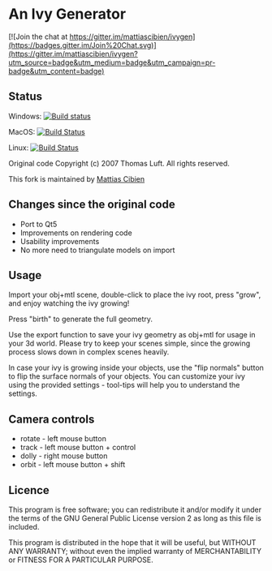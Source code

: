 # An Ivy Generator 

[![Join the chat at https://gitter.im/mattiascibien/ivygen](https://badges.gitter.im/Join%20Chat.svg)](https://gitter.im/mattiascibien/ivygen?utm_source=badge&utm_medium=badge&utm_campaign=pr-badge&utm_content=badge)

## Status

Windows: [![Build status](https://ci.appveyor.com/api/projects/status/y2rpe8f1fc8s4reh?svg=true)](https://ci.appveyor.com/project/mattiascibien/ivygen)

MacOS: [![Build Status](https://travis-ci.org/mattiascibien/ivygen.svg?branch=master)](https://travis-ci.org/mattiascibien/ivygen) 

Linux: [![Build Status](https://semaphoreci.com/api/v1/projects/5d3570fe-20ad-4824-a533-96f1d9739658/607580/shields_badge.svg)](https://semaphoreci.com/jdbastardy/ivygen)

Original code Copyright (c) 2007 Thomas Luft. All rights reserved.

This fork is maintained by [Mattias Cibien](http://mattiascibien.net)

## Changes since the original code

 - Port to Qt5
 - Improvements on rendering code
 - Usability improvements
 - No more need to triangulate models on import

## Usage

Import your obj+mtl scene, double-click to place the ivy root,
press "grow", and enjoy watching the ivy growing! 

Press "birth" to generate the full geometry. 

Use the export function to save your ivy geometry as obj+mtl for usage in your 3d world.
Please try to keep your scenes simple, since the growing process 
slows down in complex scenes heavily. 

In case your ivy is growing inside your
objects, use the "flip normals" button to flip the surface
normals of your objects. You can customize your ivy using the
provided settings - tool-tips will help you to understand
the settings.


## Camera controls

 - rotate - left mouse button
 - track - left mouse button + control
 - dolly - right mouse button
 - orbit - left mouse button + shift


## Licence

This program is free software; you can redistribute it and/or
modify it under the terms of the GNU General Public License
version 2 as long as this file is included.

This program is distributed in the hope that it will be useful,
but WITHOUT ANY WARRANTY; without even the implied warranty of
MERCHANTABILITY or FITNESS FOR A PARTICULAR PURPOSE.
